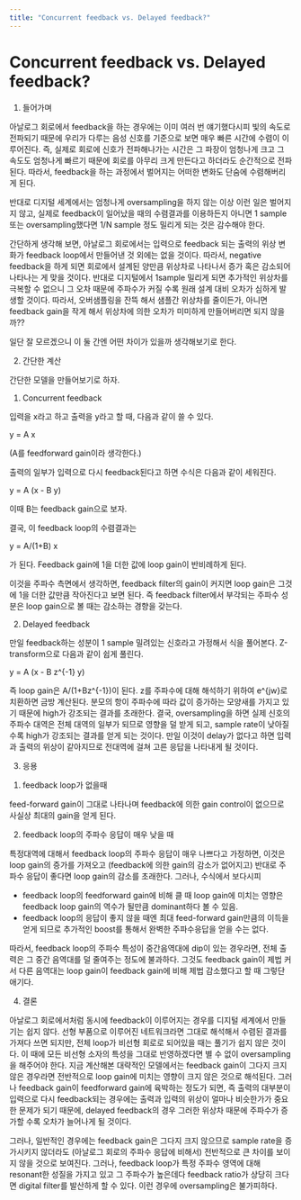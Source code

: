 ```yaml
---
title: "Concurrent feedback vs. Delayed feedback?"
---
```

# Concurrent feedback vs. Delayed feedback?

1. 들어가며


아날로그 회로에서 feedback을 하는 경우에는 이미 여러 번 얘기했다시피 빛의 속도로 전파되기 때문에 우리가 다루는 음성 신호를 기준으로 보면 매우 빠른 시간에 수렴이 이루어진다. 즉, 실제로 회로에 신호가 전파해나가는 시간은 그 파장이 엄청나게 크고 그 속도도 엄청나게 빠르기 때문에 회로를 아무리 크게 만든다고 하더라도 순간적으로 전파된다. 따라서, feedback을 하는 과정에서 벌어지는 어떠한 변화도 단숨에 수렴해버리게 된다. 


반대로 디지털 세계에서는 엄청나게 oversampling을 하지 않는 이상 이런 일은 벌어지지 않고, 실제로 feedback이 일어났을 때의 수렴결과를 이용하든지 아니면 1 sample 또는 oversampling했다면 1/N sample 정도 밀리게 되는 것은 감수해야 한다.


간단하게 생각해 보면, 아날로그 회로에서는 입력으로 feedback 되는 출력의 위상 변화가 feedback loop에서 만들어낸 것 외에는 없을 것이다. 따라서, negative feedback을 하게 되면 회로에서 설계된 양만큼 위상차로 나타나서 증가 혹은 감소되어 나타나는 게 맞을 것이다. 반대로 디지털에서 1sample 밀리게 되면 추가적인 위상차를 극복할 수 없으니 그 오차 때문에 주파수가 커질 수록 원래 설계 대비 오차가 심하게 발생할 것이다. 따라서, 오버샘플링을 잔뜩 해서 샘플간 위상차를 줄이든가, 아니면 feedback gain을 작게 해서 위상차에 의한 오차가 미미하게 만들어버리면 되지 않을까??


일단 잘 모르겠으니 이 둘 간엔 어떤 차이가 있을까 생각해보기로 한다.




2. 간단한 계산


간단한 모델을 만들어보기로 하자.


1) Concurrent feedback


입력을 x라고 하고 출력을 y라고 할 때, 다음과 같이 쓸 수 있다.


y = A x


(A를 feedforward gain이라 생각한다.)


출력의 일부가 입력으로 다시 feedback된다고 하면 수식은 다음과 같이 세워진다.


y = A (x - B y)


이때 B는 feedback gain으로 보자.


결국, 이 feedback loop의 수렴결과는


y = A/(1+B) x


가 된다. Feedback gain에 1을 더한 값에 loop gain이 반비례하게 된다. 


이것을 주파수 측면에서 생각하면, feedback filter의 gain이 커지면 loop gain은 그것에 1을 더한 값만큼 작아진다고 보면 된다. 즉 feedback filter에서 부각되는 주파수 성분은 loop gain으로 볼 때는 감소하는 경향을 갖는다.


2) Delayed feedback


만일 feedback하는 성분이 1 sample 밀려있는 신호라고 가정해서 식을 풀어본다. Z-transform으로 다음과 같이 쉽게 풀린다.


y = A (x - B z^{-1} y)


즉 loop gain은 A/(1+Bz^{-1})이 된다. z를 주파수에 대해 해석하기 위하여 e^{jw}로 치환하면 금방 계산된다. 분모의 항이 주파수에 따라 값이 증가하는 모양새를 가지고 있기 때문에 high가 강조되는 결과를 초래한다. 결국, oversampling을 하면 실제 신호의 주파수 대역은 전체 대역의 일부가 되므로 영향을 덜 받게 되고, sample rate이 낮아질 수록 high가 강조되는 결과를 얻게 되는 것이다. 만일 이것이 delay가 없다고 하면 입력과 출력의 위상이 같아지므로 전대역에 걸쳐 고른 응답을 나타내게 될 것이다.


3. 응용


1) feedback loop가 없을때


feed-forward gain이 그대로 나타나며 feedback에 의한 gain control이 없으므로 사실상 최대의 gain을 얻게 된다. 


2) feedback loop의 주파수 응답이 매우 낮을 때


특정대역에 대해서 feedback loop의 주파수 응답이 매우 나쁘다고 가정하면, 이것은 loop gain의 증가를 가져오고 (feedback에 의한 gain의 감소가 없어지고) 반대로 주파수 응답이 좋다면 loop gain의 감소를 초래한다. 그러나, 수식에서 보다시피


- feedback loop의 feedforward gain에 비해 클 때 loop gain에 미치는 영향은 feedback loop gain의 역수가 될만큼 dominant하다 볼 수 있음.
- feedback loop의 응답이 좋지 않을 때엔 최대 feed-forward gain만큼의 이득을 얻게 되므로 추가적인 boost를 통해서 완벽한 주파수응답을 얻을 수는 없다. 


따라서, feedback loop의 주파수 특성이 중간음역대에 dip이 있는 경우라면, 전체 출력은 그 중간 음역대를 덜 줄여주는 정도에 불과하다. 그것도 feedback gain이 제법 커서 다른 음역대는 loop gain이 feedback gain에 비해 제법 감소했다고 할 때 그렇단 애기다. 


4. 결론


아날로그 회로에서처럼 동시에 feedback이 이루어지는 경우를 디지털 세계에서 만들기는 쉽지 않다. 선형 부품으로 이루어진 네트워크라면 그대로 해석해서 수렴된 결과를 가져다 쓰면 되지만, 전체 loop가 비선형 회로로 되어있을 때는 풀기가 쉽지 않은 것이다. 이 때에 모든 비선형 소자의 특성을 그대로 반영하겠다면 별 수 없이 oversampling을 해주어야 한다. 지금 계산해본 대략적인 모델에서는 feedback gain이 그다지 크지 않은 경우라면 전반적으로 loop gain에 미치는 영향이 크지 않은 것으로 해석된다. 그러나 feedback gain이 feedforward gain에 육박하는 정도가 되면, 즉 출력의 대부분이 입력으로 다시 feedback되는 경우에는 출력과 입력의 위상이 얼마나 비슷한가가 중요한 문제가 되기 때문에, delayed feedback의 경우 그러한 위상차 때문에 주파수가 증가할 수록 오차가 늘어나게 될 것이다. 


그러나, 일반적인 경우에는 feedback gain은 그다지 크지 않으므로 sample rate을 증가시키지 않더라도 (아날로그 회로의 주파수 응답에 비해서) 전반적으로 큰 차이를 보이지 않을 것으로 보여진다. 그러나, feedback loop가 특정 주파수 영역에 대해 resonant한 성질을 가지고 있고 그 주파수가 높은데다 feedback ratio가 상당히 크다면 digital filter를 발산하게 할 수 있다. 이런 경우에 oversampling은 불가피하다.




